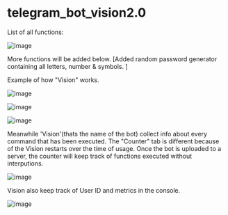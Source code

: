 # telegram_bot_vision2.0

List of all functions:

![image](https://user-images.githubusercontent.com/86983649/132084709-bea7a0d5-f2a7-49b6-83d6-e7161d4407e7.png)

More functions will be added below.
[Added random password generator containing all letters, number & symbols.
]

Example of how "Vision" works.

![image](https://user-images.githubusercontent.com/86983649/132085177-cd622de5-8803-4a10-b2cc-9d4e48ab39a7.png)

![image](https://user-images.githubusercontent.com/86983649/132085225-27f9b13a-cb36-4e87-8254-900067480e55.png)

![image](https://user-images.githubusercontent.com/86983649/132085258-3076fb08-a0d2-4d75-92f9-da07cd96fdac.png)

Meanwhile 'Vision'(thats the name of the bot) collect info about every command that has been executed.
The "Counter" tab is different because of the Vision restarts over the time of usage.
Once the bot is uploaded to a server, the counter will keep track of functions executed without interputions.

![image](https://user-images.githubusercontent.com/86983649/132085287-0d173a0b-3968-4a8b-aa84-2a5f2d0ecdd6.png)

Vision also keep track of User ID and metrics in the console.

![image](https://user-images.githubusercontent.com/86983649/132085390-bbde7209-2429-4ca4-8d64-ee9934bac504.png)


